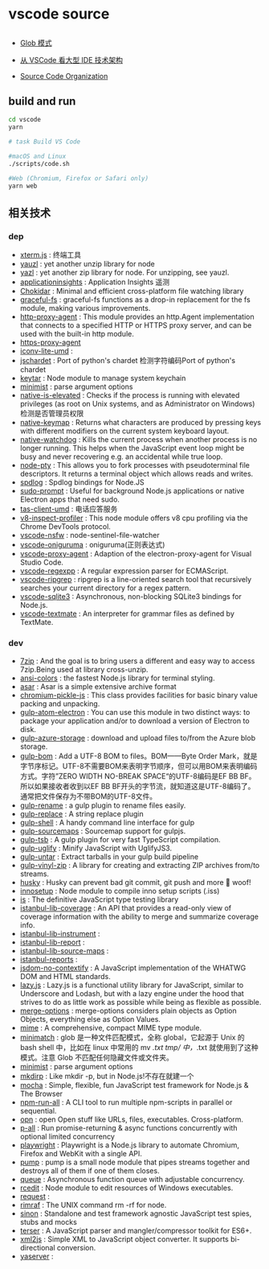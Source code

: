 # vscode source

## 

* [Glob 模式](https://www.cnblogs.com/savorboard/p/glob.html)

* [从 VSCode 看大型 IDE 技术架构](https://zhuanlan.zhihu.com/p/96041706)

* [Source Code Organization](https://github.com/microsoft/vscode/wiki/Source-Code-Organization)

## build and run

~~~sh
cd vscode
yarn

# task Build VS Code

#macOS and Linux
./scripts/code.sh

#Web (Chromium, Firefox or Safari only)
yarn web
~~~

## 相关技术

### dep

* [xterm.js](https://xtermjs.org/) : 终端工具
* [yauzl](https://github.com/thejoshwolfe/yauzl) : yet another unzip library for node
* [yazl](https://github.com/thejoshwolfe/yazl) : yet another zip library for node. For unzipping, see yauzl.
* [applicationinsights](https://github.com/Microsoft/ApplicationInsights-JS) : Application Insights 遥测
* [Chokidar](https://github.com/paulmillr/chokidar) : Minimal and efficient cross-platform file watching library
* [graceful-fs](https://github.com/isaacs/node-graceful-fs#readme) : graceful-fs functions as a drop-in replacement for the fs module, making various improvements.
* [http-proxy-agent](https://github.com/TooTallNate/node-http-proxy-agent) : This module provides an http.Agent implementation that connects to a specified HTTP or HTTPS proxy server, and can be used with the built-in http module.
* [https-proxy-agent]()
* [iconv-lite-umd]() : 
* [jschardet](https://github.com/chardet/chardet) : Port of python's chardet 检测字符编码Port of python's chardet
* [keytar](https://atom.github.io/node-keytar/) : Node module to manage system keychain
* [minimist](https://github.com/substack/minimist) : parse argument options
* [native-is-elevated](https://github.com/arkon/native-is-elevated) : Checks if the process is running with elevated privileges (as root on Unix systems, and as Administrator on Windows) 检测是否管理员权限
* [native-keymap](github.com/Microsoft/node-native-keymap) : Returns what characters are produced by pressing keys with different modifiers on the current system keyboard layout.
* [native-watchdog](https://github.com/Microsoft/node-native-watchdog) : Kills the current process when another process is no longer running. This helps when the JavaScript event loop might be busy and never recovering e.g. an accidental while true loop.
* [node-pty](github.com/Tyriar/node-pty) : This allows you to fork processes with pseudoterminal file descriptors. It returns a terminal object which allows reads and writes.
* [spdlog](github.com/Microsoft/node-spdlog) : Spdlog bindings for Node.JS
* [sudo-prompt](https://github.com/jorangreef/sudo-prompt) : Useful for background Node.js applications or native Electron apps that need sudo.
* [tas-client-umd](https://www.npmjs.com/package/tas-client) : 电话应答服务
* [v8-inspect-profiler](github.com/jrieken/v8-inspect-profiler) : This node module offers v8 cpu profiling via the Chrome DevTools protocol.
* [vscode-nsfw](https://github.com/axosoft/node-simple-file-watcher) : node-sentinel-file-watcher
* [vscode-oniguruma](github.com/microsoft/vscode-oniguruma) : oniguruma(正则表达式)
* [vscode-proxy-agent](https://github.com/Microsoft/vscode-proxy-agent) : Adaption of the electron-proxy-agent for Visual Studio Code.
* [vscode-regexpp](https://github.com/mysticatea/regexpp) : A regular expression parser for ECMAScript.
* [vscode-ripgrep](https://github.com/BurntSushi/ripgrep) : ripgrep is a line-oriented search tool that recursively searches your current directory for a regex pattern. 
* [vscode-sqlite3](https://github.com/mapbox/node-sqlite3) : Asynchronous, non-blocking SQLite3 bindings for Node.js.
* [vscode-textmate](https://github.com/microsoft/vscode-textmate) : An interpreter for grammar files as defined by TextMate.

### dev

* [7zip](https://github.com/fritx/win-7zip) : And the goal is to bring users a different and easy way to access 7zip.Being used at library cross-unzip.
* [ansi-colors](https://github.com/doowb/ansi-colors) : the fastest Node.js library for terminal styling. 
* [asar](https://github.com/electron/asar) : Asar is a simple extensive archive format
* [chromium-pickle-js](https://github.com/electron/node-chromium-pickle-js) : This class provides facilities for basic binary value packing and unpacking.
* [gulp-atom-electron](https://github.com/joaomoreno/gulp-atom-electron) : You can use this module in two distinct ways: to package your application and/or to download a version of Electron to disk.
* [gulp-azure-storage](https://github.com/joaomoreno/gulp-azure-storage) : download and upload files to/from the Azure blob storage.
* [gulp-bom](https://github.com/sindresorhus/gulp-bom) : Add a UTF-8 BOM to files。BOM——Byte Order Mark，就是字节序标记。UTF-8不需要BOM来表明字节顺序，但可以用BOM来表明编码方式。字符”ZERO WIDTH NO-BREAK SPACE“的UTF-8编码是EF BB BF。所以如果接收者收到以EF BB BF开头的字节流，就知道这是UTF-8编码了。通常把文件保存为不带BOM的UTF-8文件。
* [gulp-rename](https://github.com/hparra/gulp-rename) : a gulp plugin to rename files easily.
* [gulp-replace](https://github.com/lazd/gulp-replace) : A string replace plugin
* [gulp-shell](https://github.com/sun-zheng-an/gulp-shell) : A handy command line interface for gulp
* [gulp-sourcemaps](http://github.com/gulp-sourcemaps/gulp-sourcemaps) : Sourcemap support for gulpjs.
* [gulp-tsb](https://github.com/jrieken/gulp-tsb) : A gulp plugin for very fast TypeScript compilation. 
* [gulp-uglify](https://github.com/terinjokes/gulp-uglify/) : Minify JavaScript with UglifyJS3.
* [gulp-untar](https://github.com/jmerrifield/gulp-untar) : Extract tarballs in your gulp build pipeline
* [gulp-vinyl-zip](github.com/joaomoreno/gulp-vinyl-zip) : A library for creating and extracting ZIP archives from/to streams.
* [husky](github.com/typicode/husky) : Husky can prevent bad git commit, git push and more 🐶 woof!
* [innosetup](https://github.com/felicienfrancois/node-innosetup-compiler) : Node module to compile inno setup scripts (.iss)
* [is](https://github.com/enricomarino/is) : The definitive JavaScript type testing library
* [istanbul-lib-coverage](https://github.com/istanbuljs/istanbuljs) : An API that provides a read-only view of coverage information with the ability to merge and summarize coverage info.
* [istanbul-lib-instrument]() : 
* [istanbul-lib-report]() : 
* [istanbul-lib-source-maps]() : 
* [istanbul-reports]() : 
* [jsdom-no-contextify](https://github.com/crealogix/jsdom) : A JavaScript implementation of the WHATWG DOM and HTML standards.
* [lazy.js](https://github.com/dtao/lazy.js) : Lazy.js is a functional utility library for JavaScript, similar to Underscore and Lodash, but with a lazy engine under the hood that strives to do as little work as possible while being as flexible as possible.
* [merge-options](https://github.com/schnittstabil/merge-options) : merge-options considers plain objects as Option Objects, everything else as Option Values.
* [mime](https://github.com/broofa/mime) : A comprehensive, compact MIME type module.
* [minimatch](https://github.com/isaacs/minimatch) : glob 是一种文件匹配模式，全称 global，它起源于 Unix 的 bash shell 中，比如在 linux 中常用的 mv *.txt tmp/ 中，*.txt 就使用到了这种模式。注意 Glob 不匹配任何隐藏文件或文件夹。
* [minimist](https://github.com/substack/minimist) : parse argument options
* [mkdirp](https://github.com/isaacs/node-mkdirp) : Like mkdir -p, but in Node.js!不存在就建一个
* [mocha](https://mochajs.org/) : Simple, flexible, fun JavaScript test framework for Node.js & The Browser
* [npm-run-all](https://github.com/mysticatea/npm-run-all) : A CLI tool to run multiple npm-scripts in parallel or sequential.
* [opn]() : open Open stuff like URLs, files, executables. Cross-platform.
* [p-all](https://github.com/sindresorhus/p-all) : Run promise-returning & async functions concurrently with optional limited concurrency
* [playwright](https://github.com/Microsoft/playwright) : Playwright is a Node.js library to automate Chromium, Firefox and WebKit with a single API.
* [pump](https://github.com/mafintosh/pump) : pump is a small node module that pipes streams together and destroys all of them if one of them closes.
* [queue](https://github.com/jessetane/queue) : Asynchronous function queue with adjustable concurrency.
* [rcedit](https://github.com/electron/node-rcedit) : Node module to edit resources of Windows executables.
* [request]() : 
* [rimraf](github.com/isaacs/rimraf) : The UNIX command rm -rf for node.
* [sinon](https://github.com/sinonjs/sinon) : Standalone and test framework agnostic JavaScript test spies, stubs and mocks 
* [terser](https://github.com/terser/terser) : A JavaScript parser and mangler/compressor toolkit for ES6+.
* [xml2js](https://github.com/Leonidas-from-XIV/node-xml2js) : Simple XML to JavaScript object converter. It supports bi-directional conversion.
* [yaserver](https://github.com/alexdima/yaserver) : 
  
